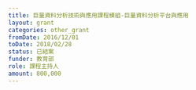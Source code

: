 ```yaml
---
title: 巨量資料分析技術與應用課程模組-巨量資料分析平台與應用
layout: grant
categories: other_grant
fromDate: 2016/12/01
toDate: 2018/02/28
status: 已結案
funder: 教育部
role: 課程主持人
amount: 800,000
---
```


